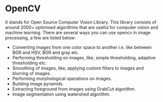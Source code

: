 # OpenCV

It stands for Open Source Computer Vision Library. This library consists of around 2000+ optimised algorithms that are useful for computer vision and machine learning. There are several ways you can use opencv in image processing, a few are listed below:

- Converting images from one color space to another i.e. like between BGR and HSV, BGR and gray etc.
- Performing thresholding on images, like, simple thresholding, adaptive thresholding etc. 
- Smoothing of images, like, applying custom filters to images and blurring of images.
- Performing morphological operations on images.
- Building image pyramids.
- Extracting foreground from images using GrabCut algorithm.
- Image segmentation using watershed algorithm.
